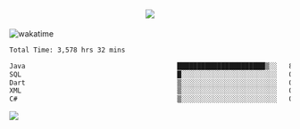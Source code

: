 <h1 align="center">
  <img src="https://readme-typing-svg.herokuapp.com/?font=Righteous&size=35&center=true&vCenter=true&width=500&height=70&duration=4000&lines=Hi!+%F0%9F%91%8B+I%27m+Ali%20Osman!;" />
</h1>


![wakatime](https://wakatime.com/share/@aliosmanoktar/3a8ffe71-6da4-4964-913b-2f09afbe53bf.svg?cache=none)
<!--START_SECTION:waka-->

```txt
Total Time: 3,578 hrs 32 mins

Java                                      ██████████████████████▒░░   88.93 %
SQL                                       █░░░░░░░░░░░░░░░░░░░░░░░░   04.10 %
Dart                                      ▒░░░░░░░░░░░░░░░░░░░░░░░░   01.94 %
XML                                       ▒░░░░░░░░░░░░░░░░░░░░░░░░   01.09 %
C#                                        ▒░░░░░░░░░░░░░░░░░░░░░░░░   00.71 %
```

<!--END_SECTION:waka-->

<img src="https://profile-counter.glitch.me/aliosmanoktar/count.svg" />

